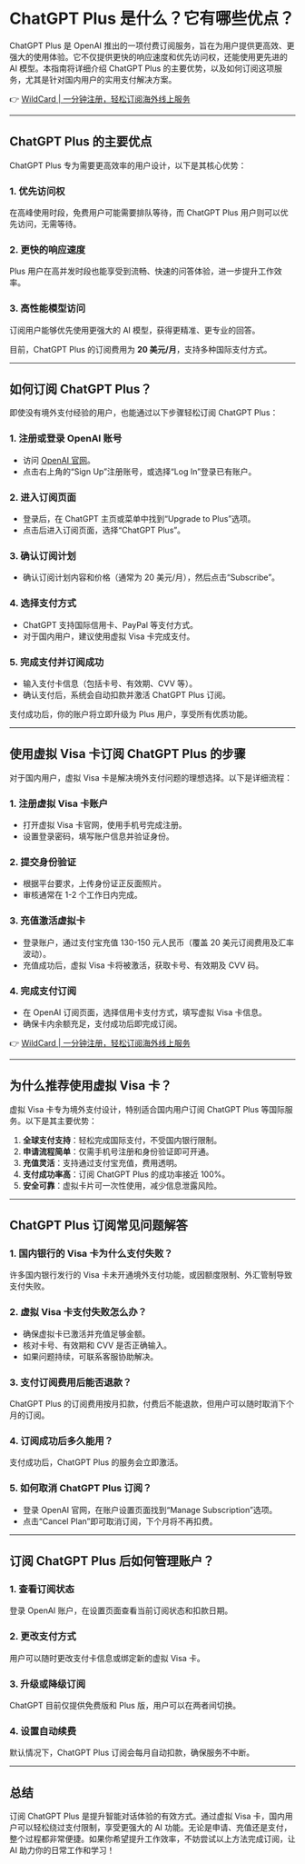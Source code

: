 # ChatGPT Plus 是什么？它有哪些优点？

ChatGPT Plus 是 OpenAI 推出的一项付费订阅服务，旨在为用户提供更高效、更强大的使用体验。它不仅提供更快的响应速度和优先访问权，还能使用更先进的 AI 模型。本指南将详细介绍 ChatGPT Plus 的主要优势，以及如何订阅这项服务，尤其是针对国内用户的实用支付解决方案。

👉 [WildCard | 一分钟注册，轻松订阅海外线上服务](https://bbtdd.com/WildCard)

---

## ChatGPT Plus 的主要优点

ChatGPT Plus 专为需要更高效率的用户设计，以下是其核心优势：

### 1. 优先访问权
在高峰使用时段，免费用户可能需要排队等待，而 ChatGPT Plus 用户则可以优先访问，无需等待。

### 2. 更快的响应速度
Plus 用户在高并发时段也能享受到流畅、快速的问答体验，进一步提升工作效率。

### 3. 高性能模型访问
订阅用户能够优先使用更强大的 AI 模型，获得更精准、更专业的回答。

目前，ChatGPT Plus 的订阅费用为 **20 美元/月**，支持多种国际支付方式。

---

## 如何订阅 ChatGPT Plus？

即使没有境外支付经验的用户，也能通过以下步骤轻松订阅 ChatGPT Plus：

### 1. 注册或登录 OpenAI 账号
- 访问 [OpenAI 官网](https://openai.com)。
- 点击右上角的“Sign Up”注册账号，或选择“Log In”登录已有账户。

### 2. 进入订阅页面
- 登录后，在 ChatGPT 主页或菜单中找到“Upgrade to Plus”选项。
- 点击后进入订阅页面，选择“ChatGPT Plus”。

### 3. 确认订阅计划
- 确认订阅计划内容和价格（通常为 20 美元/月），然后点击“Subscribe”。

### 4. 选择支付方式
- ChatGPT 支持国际信用卡、PayPal 等支付方式。
- 对于国内用户，建议使用虚拟 Visa 卡完成支付。

### 5. 完成支付并订阅成功
- 输入支付卡信息（包括卡号、有效期、CVV 等）。
- 确认支付后，系统会自动扣款并激活 ChatGPT Plus 订阅。

支付成功后，你的账户将立即升级为 Plus 用户，享受所有优质功能。

---

## 使用虚拟 Visa 卡订阅 ChatGPT Plus 的步骤

对于国内用户，虚拟 Visa 卡是解决境外支付问题的理想选择。以下是详细流程：

### 1. 注册虚拟 Visa 卡账户
- 打开虚拟 Visa 卡官网，使用手机号完成注册。
- 设置登录密码，填写账户信息并验证身份。

### 2. 提交身份验证
- 根据平台要求，上传身份证正反面照片。
- 审核通常在 1-2 个工作日内完成。

### 3. 充值激活虚拟卡
- 登录账户，通过支付宝充值 130-150 元人民币（覆盖 20 美元订阅费用及汇率波动）。
- 充值成功后，虚拟 Visa 卡将被激活，获取卡号、有效期及 CVV 码。

### 4. 完成支付订阅
- 在 OpenAI 订阅页面，选择信用卡支付方式，填写虚拟 Visa 卡信息。
- 确保卡内余额充足，支付成功后即完成订阅。

👉 [WildCard | 一分钟注册，轻松订阅海外线上服务](https://bbtdd.com/WildCard)

---

## 为什么推荐使用虚拟 Visa 卡？

虚拟 Visa 卡专为境外支付设计，特别适合国内用户订阅 ChatGPT Plus 等国际服务。以下是其主要优势：

1. **全球支付支持**：轻松完成国际支付，不受国内银行限制。
2. **申请流程简单**：仅需手机号注册和身份验证即可开通。
3. **充值灵活**：支持通过支付宝充值，费用透明。
4. **支付成功率高**：订阅 ChatGPT Plus 的成功率接近 100%。
5. **安全可靠**：虚拟卡片可一次性使用，减少信息泄露风险。

---

## ChatGPT Plus 订阅常见问题解答

### 1. 国内银行的 Visa 卡为什么支付失败？
许多国内银行发行的 Visa 卡未开通境外支付功能，或因额度限制、外汇管制导致支付失败。

### 2. 虚拟 Visa 卡支付失败怎么办？
- 确保虚拟卡已激活并充值足够金额。
- 核对卡号、有效期和 CVV 是否正确输入。
- 如果问题持续，可联系客服协助解决。

### 3. 支付订阅费用后能否退款？
ChatGPT Plus 的订阅费用按月扣款，付费后不能退款，但用户可以随时取消下个月的订阅。

### 4. 订阅成功后多久能用？
支付成功后，ChatGPT Plus 的服务会立即激活。

### 5. 如何取消 ChatGPT Plus 订阅？
- 登录 OpenAI 官网，在账户设置页面找到“Manage Subscription”选项。
- 点击“Cancel Plan”即可取消订阅，下个月将不再扣费。

---

## 订阅 ChatGPT Plus 后如何管理账户？

### 1. 查看订阅状态
登录 OpenAI 账户，在设置页面查看当前订阅状态和扣款日期。

### 2. 更改支付方式
用户可以随时更改支付卡信息或绑定新的虚拟 Visa 卡。

### 3. 升级或降级订阅
ChatGPT 目前仅提供免费版和 Plus 版，用户可以在两者间切换。

### 4. 设置自动续费
默认情况下，ChatGPT Plus 订阅会每月自动扣款，确保服务不中断。

---

## 总结

订阅 ChatGPT Plus 是提升智能对话体验的有效方式。通过虚拟 Visa 卡，国内用户可以轻松绕过支付限制，享受更强大的 AI 功能。无论是申请、充值还是支付，整个过程都非常便捷。如果你希望提升工作效率，不妨尝试以上方法完成订阅，让 AI 助力你的日常工作和学习！